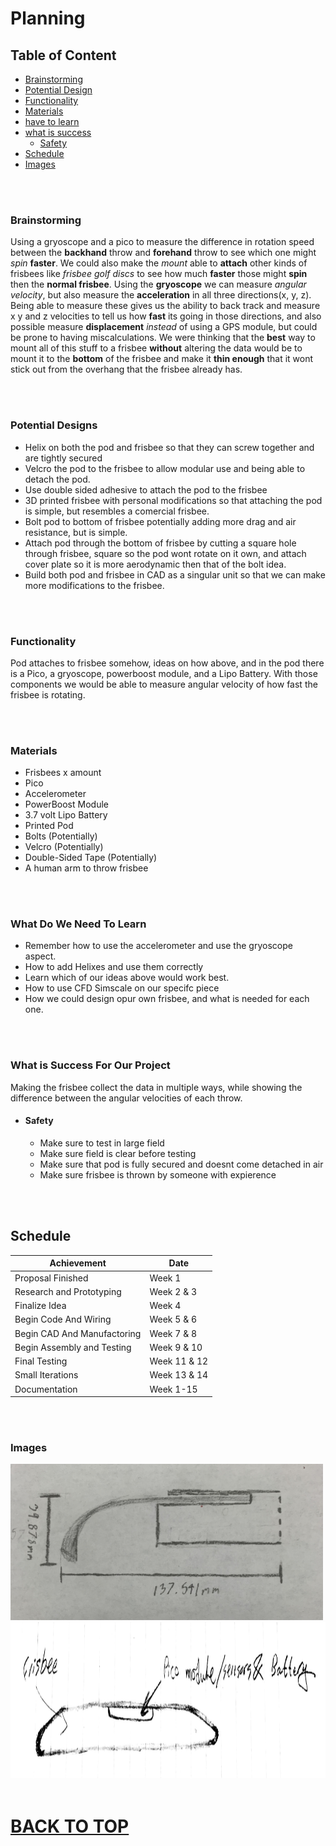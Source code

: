 # Planning

## Table of Content
* [Brainstorming](#brainstorming)
* [Potential Design](#potential-designs)
* [Functionality](#functionality)
* [Materials](#materials)
* [have to learn](#what-do-we-need-to-learn)
* [what is success](#what-is-success-for-our-project)
   * [Safety](#safety)
* [Schedule](#schedule)
* [Images](#images) 


<br>
<br>


### Brainstorming
Using a gryoscope and a pico to measure the difference in rotation speed between the **backhand** throw and **forehand** throw to see which one might *spin* **faster**. We could also make the *mount* able to **attach** other kinds of frisbees like *frisbee golf discs* to see how much **faster** those might **spin** then the **normal frisbee**. Using the **gryoscope** we can measure *angular velocity*, but also measure the **acceleration** in all three directions(x, y, z). Being able to measure these gives us the ability to back track and measure x y and z velocities to tell us how **fast** its going in those directions, and also possible measure **displacement** *instead* of using a GPS module, but could be prone to having miscalculations. We were thinking that the **best** way to mount all of this stuff to a frisbee **without** altering the data would be to mount it to the **bottom** of the frisbee and make it **thin enough** that it wont stick out from the overhang that the frisbee already has.

<br>
<br>

### Potential Designs

* Helix on both the pod and frisbee so that they can screw together and are tightly secured
* Velcro the pod to the frisbee to allow modular use and being able to detach the pod.
* Use double sided adhesive to attach the pod to the frisbee
* 3D printed frisbee with personal modifications so that attaching the pod is simple, but resembles a comercial frisbee.
* Bolt pod to bottom of frisbee potentially adding more drag and air resistance, but is simple.
* Attach pod through the bottom of frisbee by cutting a square hole through frisbee, square so the pod wont rotate on it own, and attach cover plate so it is more aerodynamic then that of the bolt idea.
* Build both pod and frisbee in CAD as a singular unit so that we can make more modifications to the frisbee.

<br>
<br>

### Functionality
Pod attaches to frisbee somehow, ideas on how above, and in the pod there is a Pico, a gryoscope, powerboost module, and a Lipo Battery. With those components we would be able to measure angular velocity of how fast the frisbee is rotating.

<br>
<br>

### Materials 

* Frisbees x amount
* Pico
* Accelerometer 
* PowerBoost Module
* 3.7 volt Lipo Battery
* Printed Pod 
* Bolts (Potentially)
* Velcro (Potentially)
* Double-Sided Tape (Potentially)
* A human arm to throw frisbee

<br>
<br>

### What Do We Need To Learn

* Remember how to use the accelerometer and use the gryoscope aspect. 
* How to add Helixes and use them correctly
* Learn which of our ideas above would work best.
* How to use CFD Simscale on our specifc piece
* How we could design opur own frisbee, and what is needed for each one.

<br>
<br>

### What is Success For Our Project
Making the frisbee collect the data in multiple ways, while showing the difference between the angular velocities of each throw. 

  * #### Safety 

      * Make sure to test in large field
      * Make sure field is clear before testing
      * Make sure that pod is fully secured and doesnt come detached in air
      * Make sure frisbee is thrown by someone with expierence

<br>
<br>

## Schedule

Achievement   |   Date  |
------------- |-------- |
Proposal Finished | Week 1 |
Research and Prototyping | Week 2 & 3 |
Finalize Idea | Week 4 |
Begin Code And Wiring | Week 5 & 6 |
Begin CAD And Manufactoring | Week 7 & 8 |
Begin Assembly and Testing | Week 9 & 10 |
Final Testing | Week 11 & 12 |
Small Iterations | Week 13 & 14 |
Documentation | Week 1-15 |

<br>
<br>

### Images

<img src="Images/Original_Frisbee_Idea.jpg" alt="first design ideas" width="500" height="250">
<img src="Images/Frisbee Iteration v.1.JPG" alt="first design ideas" width="850" height="250">





<br>
<br>


# [BACK TO TOP](#planning)
